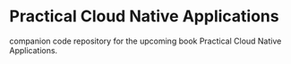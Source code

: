 # Practical Cloud Native Applications
companion code repository for the upcoming book Practical Cloud Native Applications.

